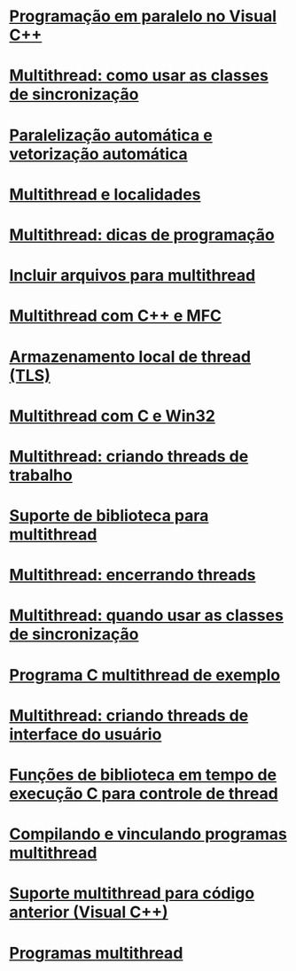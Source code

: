 # [Programação em paralelo no Visual C++](parallel-programming-in-visual-cpp.md)
# [Multithread: como usar as classes de sincronização](multithreading-how-to-use-the-synchronization-classes.md)
# [Paralelização automática e vetorização automática](auto-parallelization-and-auto-vectorization.md)
# [Multithread e localidades](multithreading-and-locales.md)
# [Multithread: dicas de programação](multithreading-programming-tips.md)
# [Incluir arquivos para multithread](include-files-for-multithreading.md)
# [Multithread com C++ e MFC](multithreading-with-cpp-and-mfc.md)
# [Armazenamento local de thread (TLS)](thread-local-storage-tls.md)
# [Multithread com C e Win32](multithreading-with-c-and-win32.md)
# [Multithread: criando threads de trabalho](multithreading-creating-worker-threads.md)
# [Suporte de biblioteca para multithread](library-support-for-multithreading.md)
# [Multithread: encerrando threads](multithreading-terminating-threads.md)
# [Multithread: quando usar as classes de sincronização](multithreading-when-to-use-the-synchronization-classes.md)
# [Programa C multithread de exemplo](sample-multithread-c-program.md)
# [Multithread: criando threads de interface do usuário](multithreading-creating-user-interface-threads.md)
# [Funções de biblioteca em tempo de execução C para controle de thread](c-run-time-library-functions-for-thread-control.md)
# [Compilando e vinculando programas multithread](compiling-and-linking-multithread-programs.md)
# [Suporte multithread para código anterior (Visual C++)](multithreading-support-for-older-code-visual-cpp.md)
# [Programas multithread](multithread-programs.md)
